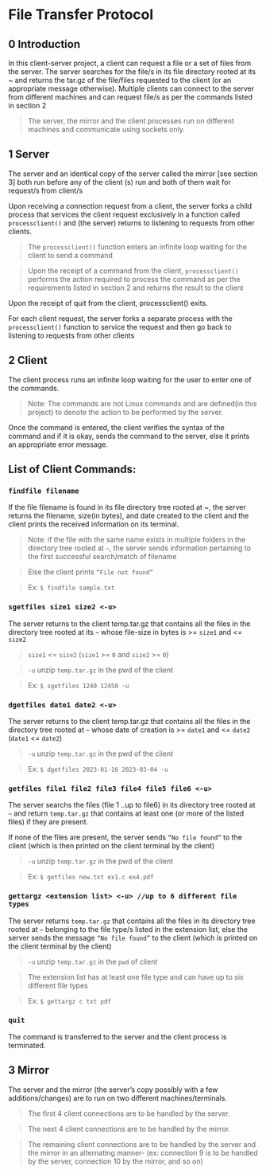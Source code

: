 # File Transfer Protocol

## 0 Introduction
In this client-server project, a client can request a file or a set of files from the server. The
server searches for the file/s in its file directory rooted at its ~ and returns the tar.gz of the
file/files requested to the client (or an appropriate message otherwise). Multiple clients can
connect to the server from different machines and can request file/s as per the commands listed in section 2

> The server, the mirror and the client processes run on different machines and communicate using sockets only.

## 1 Server
The server and an identical copy of the server called the mirror [see section 3]
both run before any of the client (s) run and both of them wait for request/s
from client/s

Upon receiving a connection request from a client, the server forks a child process
that services the client request exclusively in a function called ``processclient()`` and (the
server) returns to listening to requests from other clients.

> The ``processclient()`` function enters an infinite loop waiting for the client to
send a command

> Upon the receipt of a command from the client, ``processclient()`` performs the
action required to process the command as per the requirements listed in
section 2 and returns the result to the client

Upon the receipt of quit from the client, processclient() exits.

For each client request, the server forks a separate process with the
``processclient()`` function to service the request and then go back to listening to
requests from other clients

## 2 Client

The client process runs an infinite loop waiting for the user to enter one of the commands.

> Note: The commands are not Linux commands and are defined(in this project) to denote the
action to be performed by the server.

Once the command is entered, the client verifies the syntax of the command and if it is okay,
sends the command to the server, else it prints an appropriate error message.

## List of Client Commands:

### ```findfile filename```

If the file filename is found in its file directory tree rooted at ~, the server
returns the filename, size(in bytes), and date created to the client and the
client prints the received information on its terminal.

> Note: if the file with the same name exists in multiple folders in the
directory tree rooted at ``~``, the server sends information pertaining to
the first successful search/match of filename

> Else the client prints ``“File not found”``

> Ex: ```$ findfile sample.txt```

### ```sgetfiles size1 size2 <-u>```

The server returns to the client temp.tar.gz that contains all the files in
the directory tree rooted at its ``~`` whose file-size in bytes is >= ``size1`` and <= ``size2``

> ``size1`` <= ``size2`` (``size1`` >= ``0`` and ``size2`` >= ``0``)

> ``-u`` unzip ``temp.tar.gz`` in the pwd of the client

> Ex: ```$ sgetfiles 1240 12450 -u```

### ```dgetfiles date1 date2 <-u>```

The server returns to the client temp.tar.gz that contains all the files in the
directory tree rooted at ``~`` whose date of creation is >= ``date1`` and <= ``date2``
(``date1`` <= ``date2``)

> ``-u`` unzip ``temp.tar.gz`` in the pwd of the client

> Ex: ```$ dgetfiles 2023-01-16 2023-03-04 -u```

### ```getfiles file1 file2 file3 file4 file5 file6 <-u>```

The server searchs the files (file 1 ..up to file6) in its directory tree rooted
at ``~`` and return ``temp.tar.gz`` that contains at least one (or more of the listed
files) if they are present.

If none of the files are present, the server sends ``“No file found”`` to the client
(which is then printed on the client terminal by the client)

> ``-u`` unzip ``temp.tar.gz`` in the pwd of the client

> Ex: ```$ getfiles new.txt ex1.c ex4.pdf```

### ```gettargz <extension list> <-u> //up to 6 different file types```

The server returns ``temp.tar.gz`` that contains all the files in its directory tree
rooted at ``~`` belonging to the file type/s listed in the extension list, else the
server sends the message ``“No file found”`` to the client (which is printed on the
client terminal by the client)

> ``-u`` unzip ``temp.tar.gz`` in the ``pwd`` of client

> The extension list has at least one file type and can have up to six
different file types

> Ex: ```$ gettargz c txt pdf```

### ```quit```

The command is transferred to the server and the client process is terminated.

## 3 Mirror

The server and the mirror (the server’s copy possibly with a few
additions/changes) are to run on two different machines/terminals.

> The first 4 client connections are to be handled by the server.

> The next 4 client connections are to be handled by the mirror.

> The remaining client connections are to be handled by the server and the
mirror in an alternating manner- (ex: connection 9 is to be handled by the
server, connection 10 by the mirror, and so on)

